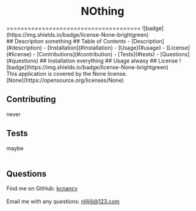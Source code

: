 
<h1 align="center">NOthing </h1>
======================================
![badge](https://img.shields.io/badge/license-None-brightgreen)<br />
## Description
something
## Table of Contents
  - [Description](#description)
  - [Installation](#installation)
  - [Usage](#usage)
  - [License](#license)
  - [Contributions](#contribution)
  - [Tests](#tests)
  - [Questions](#questions)
## Installation
everything
## Usage
alwasy
## License
![badge](https://img.shields.io/badge/license-None-brightgreen)
<br />
This application is covered by the None license. <br />
[None](https://opensource.org/licenses/None)

## Contributing
never
## Tests
maybe<br />
<br />

## Questions

Find me on GitHub: [kcnancy](https://github.com/kcnancy)<br />
<br />
Email me with any questions: nljljljl@123.com<br /><br />
    
